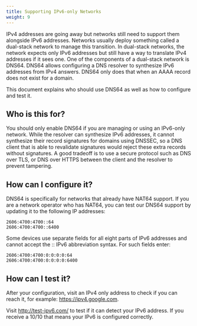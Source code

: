 ```yaml
---
title: Supporting IPv6-only Networks  
weight: 9
---
```


IPv4 addresses are going away but networks still need to support them alongside IPv6 addresses. Networks usually deploy something called a dual-stack network to manage this transition. In dual-stack networks, the network expects only IPv6 addresses but still have a way to translate IPv4 addresses if it sees one. One of the components of a dual-stack network is DNS64. DNS64 allows configuring a DNS resolver to synthesize IPv6 addresses from IPv4 answers. DNS64 only does that when an AAAA record does not exist for a domain. 

This document explains who should use DNS64 as well as how to configure and test it.

## Who is this for?

You should only enable DNS64 if you are managing or using an IPv6-only network. While the resolver can synthesize IPv6 addresses, it cannot synthesize their record signatures for domains using DNSSEC, so a DNS client that is able to revalidate signatures would reject these extra records without signatures. A good tradeoff is to use a secure protocol such as DNS over TLS, or DNS over HTTPS between the client and the resolver to prevent tampering.  

## How can I configure it?

DNS64 is specifically for networks that already have NAT64 support. If you are a network operator who has NAT64, you can test our DNS64 support by updating it to the following IP addresses:

    2606:4700:4700::64
    2606:4700:4700::6400

Some devices use separate fields for all eight parts of IPv6 addresses and cannot accept the :: IPv6 abbreviation syntax. For such fields enter:

    2606:4700:4700:0:0:0:0:64
    2606:4700:4700:0:0:0:0:6400


## How can I test it?

After your configuration, visit an IPv4 only address to check if you can reach it, for example: https://ipv4.google.com.

Visit http://test-ipv6.com/ to test if it can detect your IPv6 address. If you receive a 10/10 that means your IPv6 is configured correctly.